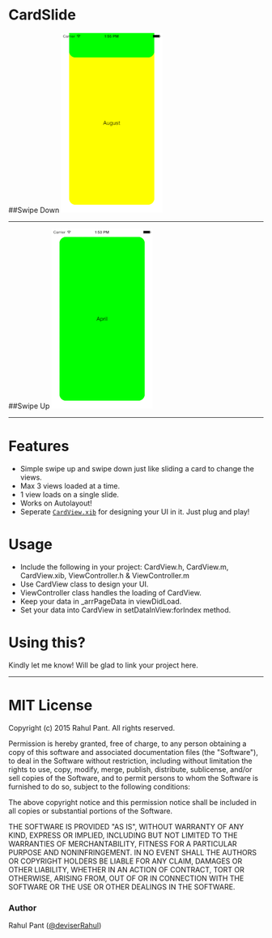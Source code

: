 # CardSlide

##Swipe Down
![demo1](ScreenShots/CardSlide_SwipeDown.gif) 
***

##Swipe Up
![demo2](ScreenShots/CardSlide_SwipeUp.gif)
***

Features
==================
- Simple swipe up and swipe down just like sliding a card to change the views.
- Max 3 views loaded at a time.
- 1 view loads on a single slide.
- Works on Autolayout!
- Seperate [`CardView.xib`](CardSlide/CardSlide/CardView.xib) for designing your UI in it. Just plug and play!

Usage
==================
- Include the following in your project:
  CardView.h, CardView.m, CardView.xib, ViewController.h & ViewController.m
- Use CardView class to design your UI.
- ViewController class handles the loading of CardView.
- Keep your data in _arrPageData in viewDidLoad.
- Set your data into CardView in setDataInView:forIndex method.

Using this?
==================
Kindly let me know! 
Will be glad to link your project here.

***

MIT License
==================
Copyright (c) 2015 Rahul Pant. All rights reserved.

Permission is hereby granted, free of charge, to any person obtaining a
copy of this software and associated documentation files (the "Software"),
to deal in the Software without restriction, including
without limitation the rights to use, copy, modify, merge, publish,
distribute, sublicense, and/or sell copies of the Software, and to
permit persons to whom the Software is furnished to do so, subject to
the following conditions:

The above copyright notice and this permission notice shall be included
in all copies or substantial portions of the Software.

THE SOFTWARE IS PROVIDED "AS IS", WITHOUT WARRANTY OF ANY KIND, EXPRESS
OR IMPLIED, INCLUDING BUT NOT LIMITED TO THE WARRANTIES OF
MERCHANTABILITY, FITNESS FOR A PARTICULAR PURPOSE AND NONINFRINGEMENT.
IN NO EVENT SHALL THE AUTHORS OR COPYRIGHT HOLDERS BE LIABLE FOR ANY
CLAIM, DAMAGES OR OTHER LIABILITY, WHETHER IN AN ACTION OF CONTRACT,
TORT OR OTHERWISE, ARISING FROM, OUT OF OR IN CONNECTION WITH THE
SOFTWARE OR THE USE OR OTHER DEALINGS IN THE SOFTWARE.

### Author

Rahul Pant ([@deviserRahul](https://github.com/deviserRahul))
